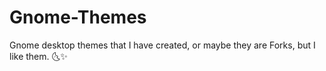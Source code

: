 # Gnome-Themes
Gnome desktop themes that I have created, or maybe they are Forks, but I like them.  🌜✨
